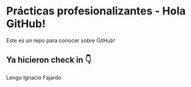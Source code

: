# Prácticas profesionalizantes - Hola GitHub!
Este es un repo para conocer sobre GitHub!

## Ya hicieron check in 👇
Lengo
Ignacio Fajardo